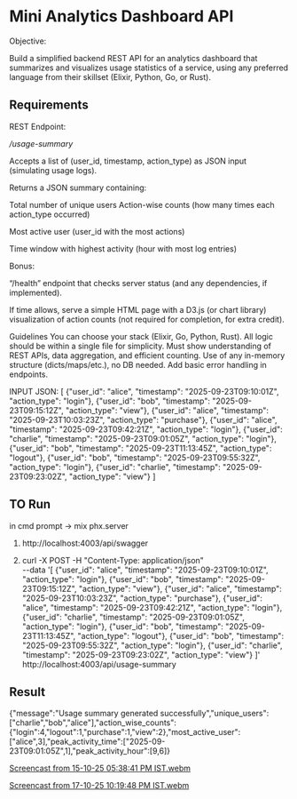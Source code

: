 # Mini Analytics Dashboard API

Objective:

Build a simplified backend REST API for an analytics dashboard that summarizes and visualizes usage statistics of a service, using any preferred language from their skillset (Elixir, Python, Go, or Rust).

## Requirements
REST Endpoint:

*/usage-summary*

Accepts a list of (user_id, timestamp, action_type) as JSON input (simulating usage logs).

Returns a JSON summary containing:

Total number of unique users
Action-wise counts (how many times each action_type occurred)

Most active user (user_id with the most actions)

Time window with highest activity (hour with most log entries)

Bonus:

“/health” endpoint that checks server status (and any dependencies, if implemented).

If time allows, serve a simple HTML page with a D3.js (or chart library) visualization of action counts (not required for completion, for extra credit).

Guidelines
You can choose your stack (Elixir, Go, Python, Rust).
All logic should be within a single file for simplicity.
Must show understanding of REST APIs, data aggregation, and efficient counting.
Use of any in-memory structure (dicts/maps/etc.), no DB needed.
Add basic error handling in endpoints.

INPUT JSON:
[
{"user_id": "alice", "timestamp": "2025-09-23T09:10:01Z", "action_type": "login"},
{"user_id": "bob", "timestamp": "2025-09-23T09:15:12Z", "action_type": "view"},
{"user_id": "alice", "timestamp": "2025-09-23T10:03:23Z", "action_type": "purchase"},
{"user_id": "alice", "timestamp": "2025-09-23T09:42:21Z", "action_type": "login"},
{"user_id": "charlie", "timestamp": "2025-09-23T09:01:05Z", "action_type": "login"},
{"user_id": "bob", "timestamp": "2025-09-23T11:13:45Z", "action_type": "logout"},
{"user_id": "bob", "timestamp": "2025-09-23T09:55:32Z", "action_type": "login"},
{"user_id": "charlie", "timestamp": "2025-09-23T09:23:02Z", "action_type": "view"}
]

## TO Run

in cmd prompt -> mix phx.server

1. http://localhost:4003/api/swagger

2. curl -X POST -H "Content-Type: application/json" \
    --data '[
   {"user_id": "alice", "timestamp": "2025-09-23T09:10:01Z", "action_type": "login"},
   {"user_id": "bob", "timestamp": "2025-09-23T09:15:12Z", "action_type": "view"},
   {"user_id": "alice", "timestamp": "2025-09-23T10:03:23Z", "action_type": "purchase"},
   {"user_id": "alice", "timestamp": "2025-09-23T09:42:21Z", "action_type": "login"},
   {"user_id": "charlie", "timestamp": "2025-09-23T09:01:05Z", "action_type": "login"},
   {"user_id": "bob", "timestamp": "2025-09-23T11:13:45Z", "action_type": "logout"},
   {"user_id": "bob", "timestamp": "2025-09-23T09:55:32Z", "action_type": "login"},
   {"user_id": "charlie", "timestamp": "2025-09-23T09:23:02Z", "action_type": "view"}
   ]' \
    http://localhost:4003/api/usage-summary

## Result

{"message":"Usage summary generated successfully","unique_users":["charlie","bob","alice"],"action_wise_counts":{"login":4,"logout":1,"purchase":1,"view":2},"most_active_user":["alice",3],"peak_activity_time":["2025-09-23T09:01:05Z",1],"peak_activity_hour":[9,6]}

[Screencast from 15-10-25 05:38:41 PM IST.webm](https://github.com/user-attachments/assets/8f4e1790-f752-4705-b27b-0d940b290b0d)

[Screencast from 17-10-25 10:19:48 PM IST.webm](https://github.com/user-attachments/assets/50aab187-1a0d-495c-b33e-01971e7f5320)

